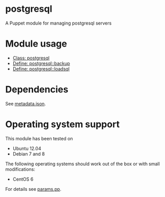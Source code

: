 # postgresql

A Puppet module for managing postgresql servers

# Module usage

* [Class: postgresql](manifests/init.pp)
* [Define: postgresql::backup](manifests/backup.pp)
* [Define: postgresql::loadsql](manifests/loadsql.pp)

# Dependencies

See [metadata.json](metadata.json).

# Operating system support

This module has been tested on

* Ubuntu 12.04
* Debian 7 and 8

The following operating systems should work out of the box or with small 
modifications:

* CentOS 6

For details see [params.pp](manifests/params.pp).
